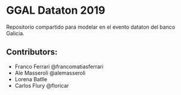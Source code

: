 # GGAL Dataton 2019

Repositorio compartido para modelar en el evento dataton del banco Galicia.

## Contributors:
  - Franco Ferrari @francomatiasferrari
  - Ale Masseroli @alemasseroli
  - Lorena Batlle 
  - Carlos Flury @floricar
